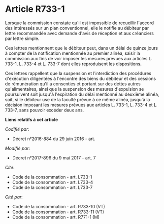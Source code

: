 # Article R733-1

Lorsque la commission constate qu'il est impossible de recueillir l'accord des intéressés sur un plan conventionnel, elle le
notifie au débiteur par lettre recommandée avec demande d'avis de réception et aux créanciers par lettre simple. 

Ces lettres mentionnent que le débiteur peut, dans un délai de quinze jours à compter de la notification mentionnée au
premier alinéa, saisir la commission aux fins de voir imposer les mesures prévues aux articles L. 733-1, L. 733-4 et L. 733-7
dont elles reproduisent les dispositions. 

Ces lettres rappellent que la suspension et l'interdiction des procédures d'exécution diligentées à l'encontre des biens du
débiteur et des cessions de rémunération qu'il a consenties et portant sur des dettes autres qu'alimentaires, ainsi que la
suspension des mesures d'expulsion se poursuivent soit jusqu'à l'expiration du délai mentionné au deuxième alinéa, soit, si
le débiteur use de la faculté prévue à ce même alinéa, jusqu'à la décision imposant les mesures prévues aux articles L.
733-1, L. 733-4 et L. 733-7, sans pouvoir excéder deux ans.

**Liens relatifs à cet article**

_Codifié par_:

  - Décret n°2016-884 du 29 juin 2016 - art.

_Modifié par_:

  - Décret n°2017-896 du 9 mai 2017 - art. 7

_Cite_:

  - Code de la consommation - art. L733-1
  - Code de la consommation - art. L733-4
  - Code de la consommation - art. L733-7

_Cité par_:

  - Code de la consommation - art. R733-10 (VT)
  - Code de la consommation - art. R733-11 (VT)
  - Code de la consommation - art. R771-1 (M)
